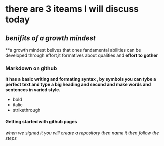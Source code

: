 # there are 3 iteams I will discuss today
## *benifits of a growth mindest* 
**a growth mindest belives that  ones fandamental abilities can be developed through effort,it formatives about qualities and **effort to gother**
### Markdown on github 
**it has a basic writing and formating syntax , by **symbols** you can tybe a perfect text and type a big heading and second and make words and sentences in varied style.**
* bold
* italic
* strikethrough

#### Getting started with github pages 
*when we signed it you will create a repository then name it then follow the steps*
